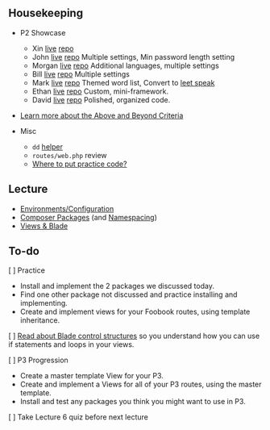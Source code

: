 ## Housekeeping

* P2 Showcase
    + Xin [live](http://p2.xinxiongyu.com) [repo](https://github.com/xinxyu762/dwa-project-02)
    + John [live](http://p2.johnferrier.me) [repo](https://github.com/jpferrierjr/p2) Multiple settings, Min password length setting
    + Morgan [live](http://p2.fortmorgan.us) [repo](https://github.com/dlm225/p2) Additional languages, multiple settings
    + Bill [live](http://p2.billdevs.com) [repo](https://github.com/BillRamos/p2) Multiple settings
    + Mark [live](http://p2.markmarinorocks.me) [repo](https://github.com/markmarino/p2) Themed word list, Convert to [leet speak](https://en.wikipedia.org/wiki/Leet)
    + Ethan [live](http://p2.ehay.me) [repo](https://github.com/ethan-haynes/p2) Custom, mini-framework.
    + David [live](http://p2.davidisadorelieberman.com) [repo](https://github.com/davidilieberman/cscie15-p2) Polished, organized code.

* [Learn more about the Above and Beyond Criteria](/Projects.../Above_and_Beyond_criteria)
* Misc
    + `dd` [helper](https://laravel.com/docs/5.3/helpers)
    + `routes/web.php` review
    + [Where to put practice code?](https://github.com/susanBuck/dwa15-fall2016-notes/blob/master/03_Laravel/99_Practice.md)


## Lecture
+ [Environments/Configuration](https://github.com/susanBuck/dwa15-fall2016-notes/blob/master/03_Laravel/13_Environments.md)
+ [Composer Packages](https://github.com/susanBuck/dwa15-fall2016-notes/blob/master/03_Laravel/14_Composer_Packages.md) (and [Namespacing](https://github.com/susanBuck/dwa15-fall2016-notes/blob/master/03_Laravel/11_Namespacing.md))
+ [Views & Blade](https://github.com/susanBuck/dwa15-fall2016-notes/blob/master/03_Laravel/15_Views_and_Blade.md)


## To-do

[ ] Practice

+ Install and implement the 2 packages we discussed today.
+ Find one other package not discussed and practice installing and implementing.
+ Create and implement views for your Foobook routes, using template inheritance.

[ ] [Read about Blade control structures](https://laravel.com/docs/5.3/blade#control-structures) so you understand how you can use if statements and loops in your views.

[ ] P3 Progression

+ Create a master template View for your P3.
+ Create and implement a Views for all of your P3 routes, using the master template.
+ Install and test any packages you think you might want to use in P3.



[ ] Take Lecture 6 quiz before next lecture
